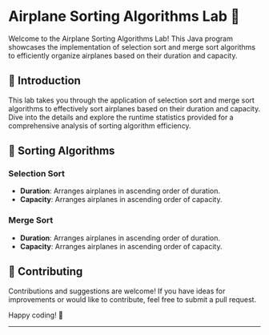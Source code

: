 # Airplane Sorting Algorithms Lab 🛫

Welcome to the Airplane Sorting Algorithms Lab! This Java program showcases the implementation of selection sort and merge sort algorithms to efficiently organize airplanes based on their duration and capacity.

## 🌟 Introduction
This lab takes you through the application of selection sort and merge sort algorithms to effectively sort airplanes based on their duration and capacity. Dive into the details and explore the runtime statistics provided for a comprehensive analysis of sorting algorithm efficiency.

## 🚀 Sorting Algorithms
### Selection Sort
- **Duration**: Arranges airplanes in ascending order of duration.
- **Capacity**: Arranges airplanes in ascending order of capacity.

### Merge Sort
- **Duration**: Arranges airplanes in ascending order of duration.
- **Capacity**: Arranges airplanes in ascending order of capacity.

## 🤝 Contributing
Contributions and suggestions are welcome! If you have ideas for improvements or would like to contribute, feel free to submit a pull request.

Happy coding! 🌟

---
